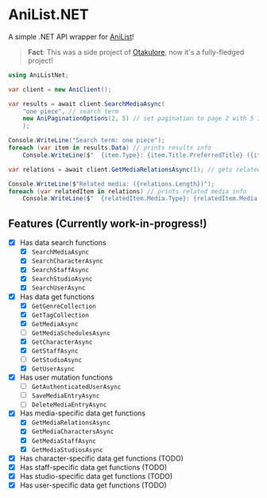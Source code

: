 # AniList.NET

A simple .NET API wrapper for [AniList](https://anilist.co)!

> **Fact**: This was a side project of [Otakulore](https://github.com/dentolos19/Otakulore), now it's a fully-fledged project!

```cs
using AniListNet;

var client = new AniClient();

var results = await client.SearchMediaAsync(
    "one piece", // search term
    new AniPaginationOptions(2, 5) // set pagination to page 2 with 5 items
    );

Console.WriteLine("Search term: one piece");
foreach (var item in results.Data) // prints results info
    Console.WriteLine($"  {item.Type}: {item.Title.PreferredTitle} ({item.Format})");

var relations = await client.GetMediaRelationsAsync(1); // gets related media of id 1

Console.WriteLine($"Related media: ({relations.Length})");
foreach (var relatedItem in relations) // prints related media info
    Console.WriteLine($"  {relatedItem.Media.Type}: {relatedItem.Media.Title.PreferredTitle} ({relatedItem.Relation})");
```

## Features (Currently work-in-progress!)

- [X] Has data search functions
  - [X] `SearchMediaAsync`
  - [X] `SearchCharacterAsync`
  - [X] `SearchStaffAsync`
  - [X] `SearchStudioAsync`
  - [X] `SearchUserAsync`
- [X] Has data get functions
  - [X] `GetGenreCollection`
  - [X] `GetTagCollection`
  - [X] `GetMediaAsync`
  - [ ] `GetMediaSchedulesAsync`
  - [X] `GetCharacterAsync`
  - [X] `GetStaffAsync`
  - [ ] `GetStudioAsync`
  - [X] `GetUserAsync`
- [X] Has user mutation functions
  - [ ] `GetAuthenticatedUserAsync`
  - [ ] `SaveMediaEntryAsync`
  - [ ] `DeleteMediaEntryAsync`
- [X] Has media-specific data get functions
  - [X] `GetMediaRelationsAsync`
  - [X] `GetMediaCharactersAsync`
  - [X] `GetMediaStaffAsync`
  - [X] `GetMediaStudiosAsync`
- [X] Has character-specific data get functions (TODO)
- [X] Has staff-specific data get functions (TODO)
- [X] Has studio-specific data get functions (TODO)
- [X] Has user-specific data get functions (TODO)
